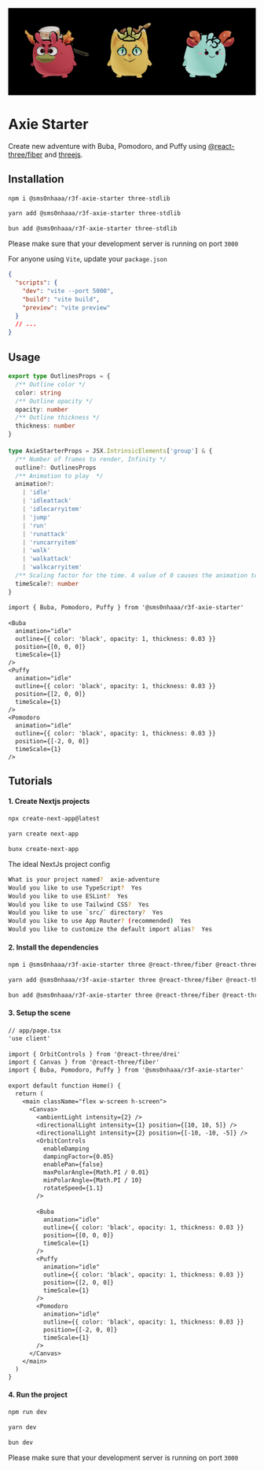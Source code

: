 <div alt style="text-align: center;">
	<picture>
		<img src="./docs/assets/banner.png" />
	</picture>
</div>

# Axie Starter

Create new adventure with Buba, Pomodoro, and Puffy using [@react-three/fiber](https://docs.pmnd.rs/react-three-fiber/getting-started/introduction) and [threejs](https://threejs.org/docs/#manual/en/introduction/Installation).

## Installation

```sh
npm i @sms0nhaaa/r3f-axie-starter three-stdlib
```

```sh
yarn add @sms0nhaaa/r3f-axie-starter three-stdlib
```

```sh
bun add @sms0nhaaa/r3f-axie-starter three-stdlib
```

Please make sure that your development server is running on port `3000`

For anyone using `Vite`, update your `package.json`

```json
{
  "scripts": {
    "dev": "vite --port 5000",
    "build": "vite build",
    "preview": "vite preview"
  }
  // ...
}
```

## Usage

```ts
export type OutlinesProps = {
  /** Outline color */
  color: string
  /** Outline opacity */
  opacity: number
  /** Outline thickness */
  thickness: number
}

type AxieStarterProps = JSX.IntrinsicElements['group'] & {
  /** Number of frames to render, Infinity */
  outline?: OutlinesProps
  /** Animation to play  */
  animation?:
    | 'idle'
    | 'idleattack'
    | 'idlecarryitem'
    | 'jump'
    | 'run'
    | 'runattack'
    | 'runcarryitem'
    | 'walk'
    | 'walkattack'
    | 'walkcarryitem'
  /** Scaling factor for the time. A value of 0 causes the animation to pause. Negative values cause the animation to play backwards. Default is 0.8   */
  timeScale?: number
}
```

```tsx
import { Buba, Pomodoro, Puffy } from '@sms0nhaaa/r3f-axie-starter'

<Buba
  animation="idle"
  outline={{ color: 'black', opacity: 1, thickness: 0.03 }}
  position={[0, 0, 0]}
  timeScale={1}
/>
<Puffy
  animation="idle"
  outline={{ color: 'black', opacity: 1, thickness: 0.03 }}
  position={[2, 0, 0]}
  timeScale={1}
/>
<Pomodoro
  animation="idle"
  outline={{ color: 'black', opacity: 1, thickness: 0.03 }}
  position={[-2, 0, 0]}
  timeScale={1}
/>
```

## Tutorials

#### 1. Create Nextjs projects

```bash
npx create-next-app@latest
```

```bash
yarn create next-app
```

```bash
bunx create-next-app
```

The ideal NextJs project config

```sh
What is your project named?  axie-adventure
Would you like to use TypeScript?  Yes
Would you like to use ESLint?  Yes
Would you like to use Tailwind CSS?  Yes
Would you like to use `src/` directory?  Yes
Would you like to use App Router? (recommended)  Yes
Would you like to customize the default import alias?  Yes
```

#### 2. Install the dependencies

```bash
npm i @sms0nhaaa/r3f-axie-starter three @react-three/fiber @react-three/drei three-stdlib
```

```bash
yarn add @sms0nhaaa/r3f-axie-starter three @react-three/fiber @react-three/drei three-stdlib
```

```bash
bun add @sms0nhaaa/r3f-axie-starter three @react-three/fiber @react-three/drei three-stdlib
```

#### 3. Setup the scene

```tsx
// app/page.tsx
'use client'

import { OrbitControls } from '@react-three/drei'
import { Canvas } from '@react-three/fiber'
import { Buba, Pomodoro, Puffy } from '@sms0nhaaa/r3f-axie-starter'

export default function Home() {
  return (
    <main className="flex w-screen h-screen">
      <Canvas>
        <ambientLight intensity={2} />
        <directionalLight intensity={1} position={[10, 10, 5]} />
        <directionalLight intensity={2} position={[-10, -10, -5]} />
        <OrbitControls
          enableDamping
          dampingFactor={0.05}
          enablePan={false}
          maxPolarAngle={Math.PI / 0.01}
          minPolarAngle={Math.PI / 10}
          rotateSpeed={1.1}
        />

        <Buba
          animation="idle"
          outline={{ color: 'black', opacity: 1, thickness: 0.03 }}
          position={[0, 0, 0]}
          timeScale={1}
        />
        <Puffy
          animation="idle"
          outline={{ color: 'black', opacity: 1, thickness: 0.03 }}
          position={[2, 0, 0]}
          timeScale={1}
        />
        <Pomodoro
          animation="idle"
          outline={{ color: 'black', opacity: 1, thickness: 0.03 }}
          position={[-2, 0, 0]}
          timeScale={1}
        />
      </Canvas>
    </main>
  )
}
```

#### 4. Run the project

```bash
npm run dev
```

```bash
yarn dev
```

```bash
bun dev
```

Please make sure that your development server is running on port `3000`
